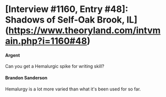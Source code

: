 # [Interview #1160, Entry #48]: Shadows of Self-Oak Brook, IL](https://www.theoryland.com/intvmain.php?i=1160#48)

#### Argent

Can you get a Hemalurgic spike for writing skill?

#### Brandon Sanderson

Hemalurgy is a lot more varied than what it's been used for so far.

